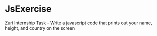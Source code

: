 # JsExercise

Zuri Internship Task - Write a javascript code that prints out your name, height, and country on the screen
